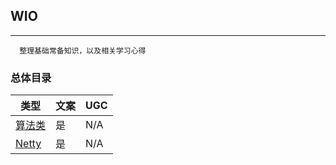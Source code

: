 ## WIO
---
```
  整理基础常备知识，以及相关学习心得
```
### 总体目录

| 类型                                               | 文案 | UGC  |
| ------------------------------------------------ | -- | ---- |
| [算法类](https://github.com/JK9559/WIO/blob/master/note/Algorithm/Algorithm.md)            | 是  | N/A  |
| [Netty](https://github.com/JK9559/WIO/blob/master/note/Netty/Netty.md)            | 是  | N/A  |